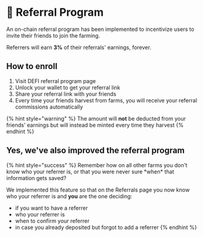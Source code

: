 # 💸 Referral Program

An on-chain referral program has been implemented to incentivize users to invite their friends to join the farming.

Referrers will earn **3%** of their referrals' earnings, forever.

## How to enroll

1. Visit DEFI referral program page
2. Unlock your wallet to get your referral link
3. Share your referral link with your friends
4. Every time your friends harvest from farms, you will receive your referral commissions automatically

{% hint style="warning" %}
The amount will **not** be deducted from your friends' earnings but will instead be minted every time they harvest
{% endhint %}

## Yes, we've also improved the referral program

{% hint style="success" %}
Remember how on all other farms you don't know who your referrer is, or that you were never sure \*when\* that information gets saved?

We implemented this feature so that on the Referrals page you now know who your referrer is and **you** are the one deciding:

* if you want to have a referrer
* who your referrer is
* when to confirm your referrer
* in case you already deposited but forgot to add a referrer
{% endhint %}

